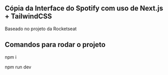 ## Cópia da Interface do Spotify com uso de Next.js + TailwindCSS
Baseado no projeto da Rocketseat
## Comandos para rodar o projeto
npm i

npm run dev
